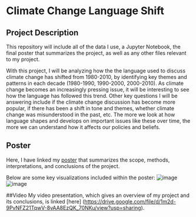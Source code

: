 # Climate Change Language Shift
## Project Description
This repository will include all of the data I use, a Jupyter Notebook, the final poster that summarizes the project, as well as any other files relevant to my project. 

With this project, I will be analyzing how the the language used to discuss climate change has shifted from 1980-2010, by identifying key themes and patterns in each decade (1980-1990, 1990-2000, 2000-2010). As climate change becomes an increasingly pressing issue, it will be interesting to see how the language has followed this trend. Other key questions I will be answering include if the climate change discussion has become more popular, if there has been a shift in tone and themes, whether climate change was misunderstood in the past, etc. The more we look at how language shapes and develops on important issues like these over time, the more we can understand how it affects our policies and beliefs. 



## Poster
Here, I have linked my [poster](https://drive.google.com/file/d/13ysMLgDCX0QncSGDZYKAKYJUUYGlDcqT/view?usp=sharing) that summarizes the scope, methods, interpretations, and conclusions of the project.

Below are some key visualizations included within the poster:
![image](https://user-images.githubusercontent.com/85643410/124233390-06f98280-dad0-11eb-85a1-3616767db0b8.png)
![image](https://user-images.githubusercontent.com/85643410/124233455-15479e80-dad0-11eb-9380-3028d0d26693.png)

##Video
My video presentation, which gives an overview of my project and its conclusions, is linked [here] (https://drive.google.com/file/d/1m2d-9PvNFZ21TqwV-8vAA8EzQK_70NKu/view?usp=sharing).
